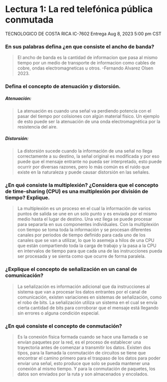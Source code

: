 # Lectura 1: La red telefónica pública conmutada
TECNOLOGICO DE COSTA RICA IC-7602
Entrega Aug 8, 2023 5:00 pm CST
### En sus palabras defina ¿en que consiste el ancho de banda?

>El ancho de banda es la cantidad de informacion que pasa al mismo tiempo por un medio de transporte de informacion como cables de cobre, ondas electromagneticas u otros.
-Fernando Alvarez Olsen 2023.

### Defina el concepto de atenuación y distorsión.

##### Atenuación:

>La atenuación es cuando una señal va perdiendo potencia con el pasar del tiempo por colisiones con algún material físico. Un ejemplo de esto puede ser la atenuación de una onda electromagnética por la resistencia del aire.
##### Distorsión:
>La distorsión sucede cuando la información de una señal no llega correctamente a su destino, la señal original es modificada y por eso puede que el mensaje entrante no pueda ser interpretado, esto puede ocurrir por diversas razones, pero lo más común es el ruido que existe en la naturaleza y puede causar distorsión en las señales.

### ¿En qué consiste la multiplexión? ¿Considera que el concepto de time-sharing (CPU) es una multiplexión por división de tiempo? Explique.

>La multiplexión es un proceso en el cual la información de varios puntos de salida se une en un solo punto y es enviada por el mismo medio hasta el lugar de destino. Una vez llega se puede procesar para separarla en sus componentes individuales. Con la multiplexión con tiempo se toma toda la información y se procesan diferentes canales por periodos de tiempo definido para cada uno de los canales que se van a utilizar, lo que lo asemeja a hilos de una CPU que están compartiendo toda la carga de trabajo y la pasa a la CPU en intervalos de tiempo para que cada una de las instrucciones pueda ser procesada y se sienta como que ocurre de forma paralela.

### ¿Explique el concepto de señalización en un canal de comunicación?

>La señalización es información adicional que da instrucciones al sistema que van a procesar los datos entrantes por el canal de comunicación, existen variaciones en sistemas de señalización, como el robo de bits. La señalización utiliza un sistema en el cual se envía cierta cantidad de bits para corroborar que el mensaje está llegando sin errores o alguna condición especial.

### ¿En qué consiste el concepto de conmutación?

>Es la conexión física formada cuando se hace una llamada o se envían paquetes por la red, es el proceso de establecer una trayectoria antes de comenzar a transmitir los datos. Existen dos tipos, para la llamada la conmutación de circuitos se tiene que encontrar el camino primero para el traspaso de los datos para poder enviar una señal, esto produce que solo se pueda mantener una conexión al mismo tiempo. Y para la conmutación de paquetes, los datos son enviados por la ruta y son almacenados y encolados.
